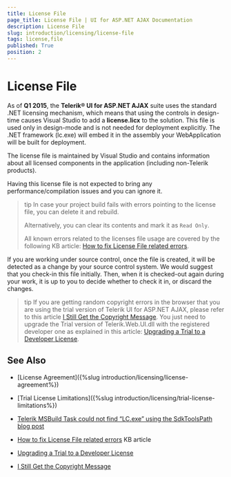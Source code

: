 ```yaml
---
title: License File
page_title: License File | UI for ASP.NET AJAX Documentation
description: License File
slug: introduction/licensing/license-file
tags: license,file
published: True
position: 2
---
```


# License File



As of **Q1 2015**, the **Telerik® UI for ASP.NET AJAX** suite	uses the standard .NET licensing mechanism, which means that using the controls in design-time	causes Visual Studio to add a **license.licx** to the solution.	This file is used only in design-mode and is not needed for deployment explicitly. The .NET framework (lc.exe) will	embed it in the assembly your WebApplication will be built for deployment.

The license file is maintained by Visual Studio and contains information about all licensed components in the application (including non-Telerik products).

Having this license file is not expected to bring any performance/compilation issues and you can ignore it.

>tip In case your project build fails with errors pointing to the license file, you can delete it and rebuild. 
>
>Alternatively, you can clear its contents and mark it as `Read Only`.
>
>All known errors related to the licenses file usage are covered by the following KB article: [How to fix License File related errors](https://www.telerik.com/support/kb/aspnet-ajax/details/how-to-fix-license-file-related-errors).


If you are working under source control, once the file is created, it will be detected as a change by your source control system.	We would suggest that you check-in this file initially. Then, when it is checked-out again during your work,	it is up to you to decide whether to check it in, or discard the changes.

>tip If you are getting random copyright errors in the browser that you are using the trial version of Telerik UI for ASP.NET AJAX, please refer to this article [I Still Get the Copyright Message](https://docs.telerik.com/devtools/aspnet-ajax/installation/upgrading-instructions/upgrading-a-trial-to-a-developer-license-or-to-a-newer-version#i-still-get-the-copyright-message). You just need to upgrade the Trial version of Telerik.Web.UI.dll with the registered developer one as explained in this article: [Upgrading a Trial to a Developer License](https://docs.telerik.com/devtools/aspnet-ajax/installation/upgrading-instructions/upgrading-a-trial-to-a-developer-license-or-to-a-newer-version#upgrade-from-trial-to-licensed-version-of-telerik-ui-for-aspnet-ajax).

## See Also

 * [License Agreement]({%slug introduction/licensing/license-agreement%})

 * [Trial License Limitations]({%slug introduction/licensing/trial-license-limitations%})

 * [Telerik MSBuild Task could not find “LC.exe” using the SdkToolsPath blog post](http://www.msigman.com/telerik-msbuild-task-find-lc-exe-sdktoolspath/)
 
 * [How to fix License File related errors](https://www.telerik.com/support/kb/aspnet-ajax/details/how-to-fix-license-file-related-errors) KB article
 
 * [Upgrading a Trial to a Developer License](https://docs.telerik.com/devtools/aspnet-ajax/installation/upgrading-instructions/upgrading-a-trial-to-a-developer-license-or-to-a-newer-version#upgrade-from-trial-to-licensed-version-of-telerik-ui-for-aspnet-ajax)
 
 * [I Still Get the Copyright Message](https://docs.telerik.com/devtools/aspnet-ajax/installation/upgrading-instructions/upgrading-a-trial-to-a-developer-license-or-to-a-newer-version#i-still-get-the-copyright-message)

